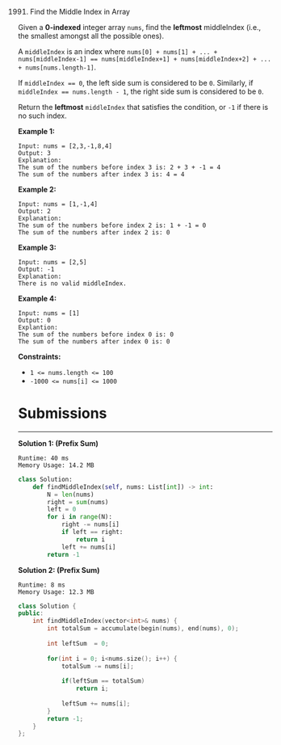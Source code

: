 1991. Find the Middle Index in Array

Given a **0-indexed** integer array `nums`, find the **leftmost** middleIndex (i.e., the smallest amongst all the possible ones).

A `middleIndex` is an index where `nums[0] + nums[1] + ... + nums[middleIndex-1] == nums[middleIndex+1] + nums[middleIndex+2] + ... + nums[nums.length-1]`.

If `middleIndex == 0`, the left side sum is considered to be `0`. Similarly, if` middleIndex == nums.length - 1`, the right side sum is considered to be `0`.

Return the **leftmost** `middleIndex` that satisfies the condition, or `-1` if there is no such index.

 

**Example 1:**
```
Input: nums = [2,3,-1,8,4]
Output: 3
Explanation:
The sum of the numbers before index 3 is: 2 + 3 + -1 = 4
The sum of the numbers after index 3 is: 4 = 4
```

**Example 2:**
```
Input: nums = [1,-1,4]
Output: 2
Explanation:
The sum of the numbers before index 2 is: 1 + -1 = 0
The sum of the numbers after index 2 is: 0
```

**Example 3:**
```
Input: nums = [2,5]
Output: -1
Explanation:
There is no valid middleIndex.
```

**Example 4:**
```
Input: nums = [1]
Output: 0
Explantion:
The sum of the numbers before index 0 is: 0
The sum of the numbers after index 0 is: 0
```

**Constraints:**

* `1 <= nums.length <= 100`
* `-1000 <= nums[i] <= 1000`

# Submissions
---
**Solution 1: (Prefix Sum)**
```
Runtime: 40 ms
Memory Usage: 14.2 MB
```
```python
class Solution:
    def findMiddleIndex(self, nums: List[int]) -> int:
        N = len(nums)
        right = sum(nums)
        left = 0
        for i in range(N):
            right -= nums[i]
            if left == right:
                return i
            left += nums[i]
        return -1
```

**Solution 2: (Prefix Sum)**
```
Runtime: 8 ms
Memory Usage: 12.3 MB
```
```c++
class Solution {
public:
    int findMiddleIndex(vector<int>& nums) {
        int totalSum = accumulate(begin(nums), end(nums), 0);
        
        int leftSum  = 0;
        
        for(int i = 0; i<nums.size(); i++) {
            totalSum -= nums[i];
            
            if(leftSum == totalSum)
                return i;
            
            leftSum += nums[i];
        }
        return -1;
    }
};
```
